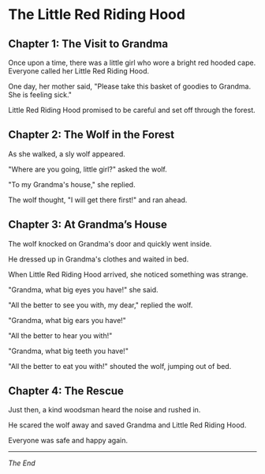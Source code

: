 # The Little Red Riding Hood

## Chapter 1: The Visit to Grandma

Once upon a time, there was a little girl who wore a bright red hooded cape. Everyone called her Little Red Riding Hood.

One day, her mother said, "Please take this basket of goodies to Grandma. She is feeling sick."

Little Red Riding Hood promised to be careful and set off through the forest.

## Chapter 2: The Wolf in the Forest

As she walked, a sly wolf appeared.

"Where are you going, little girl?" asked the wolf.

"To my Grandma's house," she replied.

The wolf thought, "I will get there first!" and ran ahead.

## Chapter 3: At Grandma’s House

The wolf knocked on Grandma's door and quickly went inside.

He dressed up in Grandma's clothes and waited in bed.

When Little Red Riding Hood arrived, she noticed something was strange.

"Grandma, what big eyes you have!" she said.

"All the better to see you with, my dear," replied the wolf.

"Grandma, what big ears you have!"

"All the better to hear you with!"

"Grandma, what big teeth you have!"

"All the better to eat you with!" shouted the wolf, jumping out of bed.

## Chapter 4: The Rescue

Just then, a kind woodsman heard the noise and rushed in.

He scared the wolf away and saved Grandma and Little Red Riding Hood.

Everyone was safe and happy again.

---

*The End*

